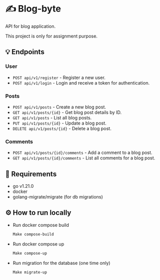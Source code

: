 # ✍️ Blog-byte

API for blog application.

This project is only for assignment purpose.

## 💡 Endpoints

### User

- `POST api/v1/register` - Register a new user.
- `POST api/v1/login` - Login and receive a token for authentication.

### Posts

- `POST api/v1/posts` - Create a new blog post.
- `GET api/v1/posts/{id}` - Get blog post details by ID.
- `GET api/v1/posts` - List all blog posts.
- `PUT api/v1/posts/{id}` - Update a blog post.
- `DELETE api/v1/posts/{id}` - Delete a blog post.

### Comments

- `POST api/v1/posts/{id}/comments` - Add a comment to a blog post.
- `GET api/v1/posts/{id}/comments` - List all comments for a blog post.

## 📖 Requirements

- go v1.21.0
- docker
- golang-migrate/migrate (for db migrations)

## ⚙️ How to run locally

- Run docker compose build

  ```bash
  Make compose-build
  ```

- Run docker compose up

  ```bash
  Make compose-up
  ```

- Run migration for the database (one time only)

  ```bash
  Make migrate-up
  ```
